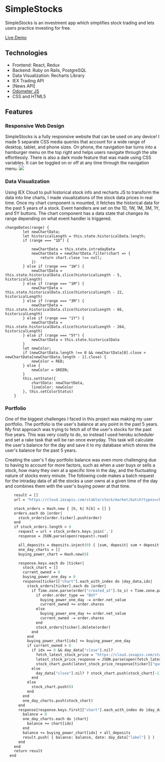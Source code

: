 # SimpleStocks

SimpleStocks is an investment app which simplifies stock trading and lets users practice investing for free.

[Live Demo](https://simplestocks-fsp.herokuapp.com/#/)

## Technologies

* Frontend: React, Redux
* Backend: Ruby on Rails, PostgreSQL
* Data Visualization: Recharts Library
* IEX Trading API
* [News API]
* [Odometer JS](https://github.hubspot.com/odometer/docs/welcome/)
* CSS and HTML5

## Features
### Responsive Web Design
SimpleStocks is a fully responsive website that can be used on any device! I made 5 separate CSS media queries that account for a wide range of desktop, tablet, and phone sizes. On phone, the navigation bar turns into a hamburger menu on the top right and helps users navigate through the site effortlessly. There is also a dark mode feature that was made using CSS variables. It can be toggled on or off at any time through the navigation menu.
![](https://media.giphy.com/media/UUmCxRkVEMCC3o858A/giphy.gif)

### Data Visualization
Using IEX Cloud to pull historical stock info and recharts JS to transform the data into line charts, I made visualizations of the stock data prices in real time. Once my chart component is mounted, it fetches the historical data for the past 5 years of a stock. Event handlers are set on the 1D, 1W, 1M, 3M, 1Y, and 5Y buttons. The chart component has a data state that changes its range depending on what event handler is triggered.
```
changeDates(range) {
        let newChartData;
        let historicalLength = this.state.historicalData.length;
        if (range === "1D") {

            newChartData = this.state.intradayData
            newChartData = newChartData.filter(chart => {
                return chart.close !== null;
            })
        } else if (range === "1W") {
            newChartData = this.state.historicalData.slice(historicalLength - 5, historicalLength)
        } else if (range === "1M") {
            newChartData = this.state.historicalData.slice(historicalLength - 22, historicalLength)
        } else if (range === "3M") {
            newChartData = this.state.historicalData.slice(historicalLength - 66, historicalLength)
        } else if (range === "1Y") {
            newChartData = this.state.historicalData.slice(historicalLength - 264, historicalLength)
        } else if (range === "5Y") {
            newChartData = this.state.historicalData
        }
        let newColor;
        if (newChartData.length !== 0 && newChartData[0].close > newChartData[newChartData.length - 1].close) {
            newColor = RED;
        } else {
            newColor = GREEN;
        }
        this.setState({
            chartData: newChartData,
            lineColor: newColor
        }, this.setColorStatus)
    }
```
### Portfolio
One of the biggest challenges I faced in this project was making my user portfolio. The portfolio is the user's balance at any point in the past 5 years. My first approach was trying to fetch all of the user's stocks for the past five years. This was very costly to do, so instead I used heroku scheduler and set a rake task that will be ran once everyday. This task will calculate the user's balance for the day and save it to my database which stores the user's balance for the past 5 years. 

Creating the user's 1 day portfolio balance was even more challenging due to having to account for more factors, such as when a user buys or sells a stock, how many they own at a specific time in the day, and the fluctuating nature of stocks every minute. The following code makes a batch request for the intraday data of all the stocks a user owns at a given time of the day and combines them with the user's buying power at that time.

```   def create_one_day_portfolio 
    result = []
    url = "https://cloud.iexapis.com/stable/stock/market/batch?types=chart&range=1d&chartInterval=5&last=5&token=#{API_TOKEN}&symbols="

    stock_orders = Hash.new { |h, k| h[k] = [] }
    orders.each do |order|
      stock_orders[order.ticker].push(order)
    end
    if stock_orders.length > 0
      request = url + stock_orders.keys.join(',')
      response = JSON.parse(open(request).read)

      all_deposits = deposits.inject(0) { |sum, deposit| sum + deposit.deposit_money}
      one_day_charts = []
      buying_power_chart = Hash.new(0)

      response.keys.each do |ticker|
        stock_chart = []
        current_owned = 0
        buying_power_one_day = 0
        response[ticker]["chart"].each_with_index do |day_data,idx|
          stock_orders[ticker].each do |order|
            if Time.zone.parse(order["created_at"].to_s) < Time.zone.parse(day_data["label"])
              if order.order_type == "BUY"
                buying_power_one_day -= order.net_value
                current_owned += order.shares
              else
                buying_power_one_day += order.net_value
                current_owned -= order.shares
              end
              stock_orders[ticker].delete(order)
            end
          end
          buying_power_chart[idx] += buying_power_one_day
          if current_owned > 0
            if idx == 0 && day_data["close"].nil? 
              fetch_latest_stock_price = "https://cloud.iexapis.com/stable/stock/market/batch?types=quote&token=#{API_TOKEN}&symbols=#{ticker}"
              latest_stock_price_response = JSON.parse(open(fetch_latest_stock_price).read)
              stock_chart.push(latest_stock_price_response[ticker]["quote"]["previousClose"]* current_owned)
            else
              day_data["close"].nil? ? stock_chart.push(stock_chart[-1]) : stock_chart.push(day_data["close"] * current_owned)
            end
          else
            stock_chart.push(0)
          end
        end
        one_day_charts.push(stock_chart)
      end
      response[response.keys.first]["chart"].each_with_index do |day_data,idx|
        balance = 0
        one_day_charts.each do |chart|
          balance += chart[idx] 
        end
        balance += buying_power_chart[idx] + all_deposits
        result.push( { balance: balance, date: day_data["label"] } )
      end
    end
    return result
  end

```
